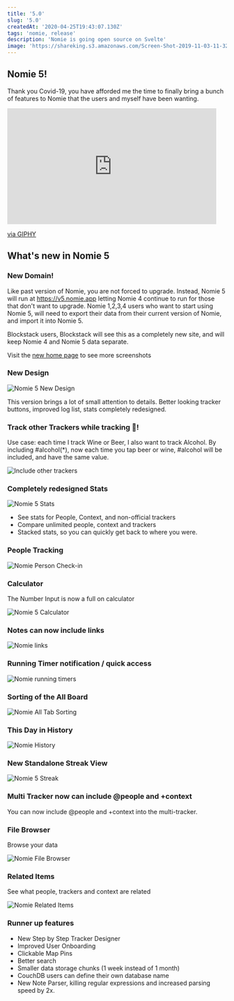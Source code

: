 ```yaml
---
title: '5.0'
slug: '5.0'
createdAt: '2020-04-25T19:43:07.130Z'
tags: 'nomie, release'
description: 'Nomie is going open source on Svelte'
image: 'https://shareking.s3.amazonaws.com/Screen-Shot-2019-11-03-11-32-37.71.png'
---
```


## Nomie 5!

Thank you Covid-19, you have afforded me the time to finally bring a bunch of features to Nomie that the users and myself have been wanting.

<iframe src="https://giphy.com/embed/l4FGo3IonE0SdQYeY" width="480" height="266" frameBorder="0" class="giphy-embed" allowFullScreen></iframe><p><a href="https://giphy.com/gifs/kingoftheroad-viceland-king-of-the-road-l4FGo3IonE0SdQYeY">via GIPHY</a></p>

## What's new in Nomie 5

### New Domain!

Like past version of Nomie, you are not forced to upgrade. Instead, Nomie 5 will run at https://v5.nomie.app letting Nomie 4 continue to run for those that don't want to upgrade. Nomie 1,2,3,4 users who want to start using Nomie 5, will need to export their data from their current version of Nomie, and import it into Nomie 5.

Blockstack users, Blockstack will see this as a completely new site, and will keep Nomie 4 and Nomie 5 data separate.

Visit the [new home page](https://nomie.app) to see more screenshots

### New Design

![Nomie 5 New Design](https://shareking.s3.amazonaws.com/pb-udB8wOpGnX-1587847966.png)

This version brings a lot of small attention to details. Better looking tracker buttons, improved log list, stats completely redesigned.

### Track other Trackers while tracking 🤔!

Use case: each time I track Wine or Beer, I also want to track Alcohol. By including #alcohol(\*), now each time you tap beer or wine, #alcohol will be included, and have the same value.

![Include other trackers](https://shareking.s3.amazonaws.com/Screen-Shot-2020-04-25-18-57-41.32-1587855483.png)

### Completely redesigned Stats

![Nomie 5 Stats](https://shareking.s3.amazonaws.com/Screen-Shot-2020-04-25-16-54-40.04-1587848085.png)

- See stats for People, Context, and non-official trackers
- Compare unlimited people, context and trackers
- Stacked stats, so you can quickly get back to where you were.

### People Tracking

![Nomie Person Check-in](https://shareking.s3.amazonaws.com/Screen-Shot-2020-04-25-16-47-18.06-1587847645.png)

### Calculator

The Number Input is now a full on calculator

![Nomie 5 Calculator](https://shareking.s3.amazonaws.com/Screen-Shot-2020-04-25-16-42-22.19-1587847354.png)

### Notes can now include links

![Nomie links](https://shareking.s3.amazonaws.com/Screen-Shot-2020-04-25-16-43-39.10-1587847425.png)

### Running Timer notification / quick access

![Nomie running timers](https://shareking.s3.amazonaws.com/Screen-Shot-2020-04-25-16-44-22.02-1587847471.png)

### Sorting of the All Board

![Nomie All Tab Sorting](https://shareking.s3.amazonaws.com/Screen-Shot-2020-04-25-16-45-46.51-1587847556.png)

### This Day in History

![Nomie History](https://shareking.s3.amazonaws.com/Screen-Shot-2020-04-25-16-46-45.30-1587847610.png)

### New Standalone Streak View

![Nomie 5 Streak](https://shareking.s3.amazonaws.com/Screen-Shot-2020-04-25-16-56-55.79-1587848222.png)

### Multi Tracker now can include @people and +context

You can now include @people and +context into the multi-tracker.

### File Browser

Browse your data

![Nomie File Browser](https://shareking.s3.amazonaws.com/Screen-Shot-2020-04-25-16-48-47.92-1587847741.png)

### Related Items

See what people, trackers and context are related

![Nomie Related Items](https://shareking.s3.amazonaws.com/Screen-Shot-2020-04-25-16-49-44.60-1587847797.png)

### Runner up features

- New Step by Step Tracker Designer
- Improved User Onboarding
- Clickable Map Pins
- Better search
- Smaller data storage chunks (1 week instead of 1 month)
- CouchDB users can define their own database name
- New Note Parser, killing regular expressions and increased parsing speed by 2x.
